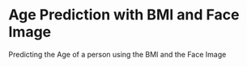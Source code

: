 # Age Prediction with BMI and Face Image
Predicting the Age of a person using the BMI and the Face Image

